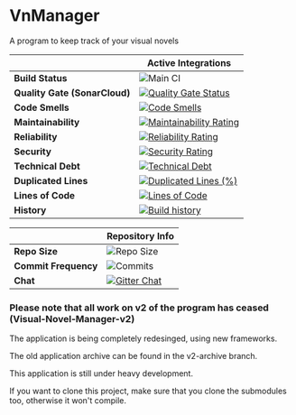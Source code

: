 # VnManager
A program to keep track of your visual novels

| | Active Integrations |
| --- | --- |
**Build Status** | ![Main CI](https://github.com/micah686/VnManager/workflows/Main%20CI/badge.svg)
**Quality Gate (SonarCloud)** | [![Quality Gate Status](https://sonarcloud.io/api/project_badges/measure?project=micah686_VnManager&metric=alert_status)](https://sonarcloud.io/dashboard?id=micah686_VnManager)
**Code Smells** | [![Code Smells](https://sonarcloud.io/api/project_badges/measure?project=micah686_VnManager&metric=code_smells)](https://sonarcloud.io/dashboard?id=micah686_VnManager)
**Maintainability** | [![Maintainability Rating](https://sonarcloud.io/api/project_badges/measure?project=micah686_VnManager&metric=sqale_rating)](https://sonarcloud.io/dashboard?id=micah686_VnManager)
**Reliability** | [![Reliability Rating](https://sonarcloud.io/api/project_badges/measure?project=micah686_VnManager&metric=reliability_rating)](https://sonarcloud.io/dashboard?id=micah686_VnManager)
**Security** | [![Security Rating](https://sonarcloud.io/api/project_badges/measure?project=micah686_VnManager&metric=security_rating)](https://sonarcloud.io/dashboard?id=micah686_VnManager)
**Technical Debt** | [![Technical Debt](https://sonarcloud.io/api/project_badges/measure?project=micah686_VnManager&metric=sqale_index)](https://sonarcloud.io/dashboard?id=micah686_VnManager)
**Duplicated Lines** | [![Duplicated Lines (%)](https://sonarcloud.io/api/project_badges/measure?project=micah686_VnManager&metric=duplicated_lines_density)](https://sonarcloud.io/dashboard?id=micah686_VnManager)
**Lines of Code** | [![Lines of Code](https://sonarcloud.io/api/project_badges/measure?project=micah686_VnManager&metric=ncloc)](https://sonarcloud.io/dashboard?id=micah686_VnManager)
**History** | [![Build history](https://buildstats.info/github/chart/micah686/VnManager?branch={master})](https://buildstats.info/github/chart/micah686/VnManager?branch={master})


| | Repository Info |
| --- | --- |
**Repo Size** | ![Repo Size](https://img.shields.io/github/repo-size/micah686/vnManager)
**Commit Frequency** | ![Commits](https://img.shields.io/github/commit-activity/w/micah686/VnManager)
**Chat** | [![Gitter Chat](https://badges.gitter.im/micah686/VnManager.svg)](https://gitter.im/micah686/VnManager) |




### Please note that all work on v2 of the program has ceased (Visual-Novel-Manager-v2) 

The application is being completely redesinged, using new frameworks. 

The old application archive can be found in the v2-archive branch. 

This application is still under heavy development. 

If you want to clone this project, make sure that you clone the submodules too, otherwise it won't compile.


